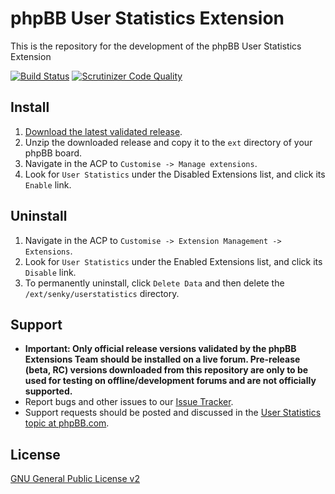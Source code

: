 # phpBB User Statistics Extension

This is the repository for the development of the phpBB User Statistics Extension

[![Build Status](https://travis-ci.org/Senky/phpbb-ext-user-statistics.svg?branch=develop)](https://travis-ci.org/Senky/phpbb-ext-user-statistics)
[![Scrutinizer Code Quality](https://scrutinizer-ci.com/g/Senky/phpbb-ext-user-statistics/badges/quality-score.png?b=develop)](https://scrutinizer-ci.com/g/Senky/phpbb-ext-user-statistics/?branch=develop)

## Install

1. [Download the latest validated release](https://www.phpbb.com/customise/db/extension/userstatistics/).
2. Unzip the downloaded release and copy it to the `ext` directory of your phpBB board.
3. Navigate in the ACP to `Customise -> Manage extensions`.
4. Look for `User Statistics` under the Disabled Extensions list, and click its `Enable` link.

## Uninstall

1. Navigate in the ACP to `Customise -> Extension Management -> Extensions`.
2. Look for `User Statistics` under the Enabled Extensions list, and click its `Disable` link.
3. To permanently uninstall, click `Delete Data` and then delete the `/ext/senky/userstatistics` directory.

## Support

* **Important: Only official release versions validated by the phpBB Extensions Team should be installed on a live forum. Pre-release (beta, RC) versions downloaded from this repository are only to be used for testing on offline/development forums and are not officially supported.**
* Report bugs and other issues to our [Issue Tracker](https://github.com/Senky/phpbb-ext-user-statistics/issues).
* Support requests should be posted and discussed in the [User Statistics topic at phpBB.com](https://www.phpbb.com/customise/db/extension/userstatistics/support).

## License
[GNU General Public License v2](http://opensource.org/licenses/GPL-2.0)
